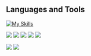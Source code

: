 ## Languages and Tools

[![My Skills](https://skillicons.dev/icons?i=py,django,flask,fastapi,js,ts,react,redux,nextjs,materialui,astro,gatsby,vite,vue,nuxtjs,graphql,babel,webpack,nodejs,nestjs,express,html,jquery,css,bootstrap,tailwind,figma,php,laravel,symfony,mongodb,mysql,postgres,sqlite,prisma,webflow,wordpress,discord,bots,solidity,solidjs,ruby,rails,dart,flutter,linux,c,c#,cpp,dotnet,cmake,qt,electron,java,maven,selenium,gradle,go,lua,rust,aws,dynamodb,git,github,githubactions,gitlab,netlify,heroku,firebase,supabase,nginx,powershell,bash,eclipse,vscode,codepen,replit,postman,stackoverflow,saas,cloudflare,docker,kubernetes,matlab,pytorch,raspberrypi,regex)](https://)

<p align="top">
  <img src="https://img.shields.io/github/stars/BobsProgrammingAcademy?style=for-the-badge&logo=github&color=005FED" />
  <img src="https://img.shields.io/github/followers/BobsProgrammingAcademy?style=for-the-badge&logo=github&color=FCC624" />
  <img src="https://img.shields.io/github/license/BobsProgrammingAcademy/responsive-admin-dashboard?style=for-the-badge&logo=github&color=A81D33" />
  <img src="https://img.shields.io/youtube/channel/subscribers/UCEJyX57rvURx7ef-cx5DboA?style=for-the-badge&logo=youtube&color=239120" />
  <img src="https://img.shields.io/youtube/channel/views/UCEJyX57rvURx7ef-cx5DboA?style=for-the-badge&logo=youtube&color=56347C" />
</p>

<p>
  <img src="https://github-readme-stats.vercel.app/api/top-langs/?username=BobsProgrammingAcademy&theme=transparent&langs_count=8&layout=compact&hide_border=true" align="top" />
  <img src="https://streak-stats.demolab.com/?user=BobsProgrammingAcademy&theme=transparent&hide_border=true&stroke=transparent" align="top" /> 
</p>
